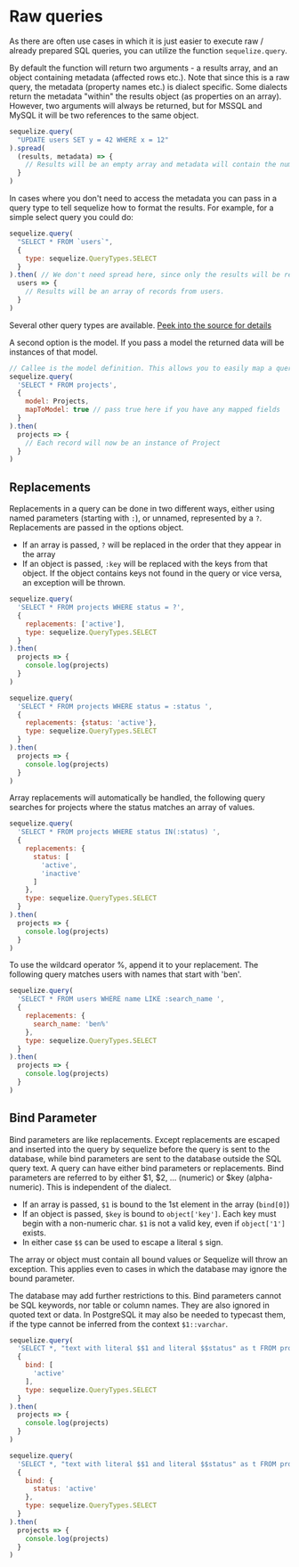 # Raw queries

As there are often use cases in which it is just easier to execute raw / already prepared SQL queries, you can utilize the function `sequelize.query`.

By default the function will return two arguments - a results array, and an object containing metadata (affected rows etc.). Note that since this is a raw query, the metadata (property names etc.) is dialect specific. Some dialects return the metadata "within" the results object (as properties on an array). However, two arguments will always be returned, but for MSSQL and MySQL it will be two references to the same object.

```js
sequelize.query(
  "UPDATE users SET y = 42 WHERE x = 12"
).spread(
  (results, metadata) => {
    // Results will be an empty array and metadata will contain the number of affected rows.
  }
)
```

In cases where you don't need to access the metadata you can pass in a query type to tell sequelize how to format the results. For example, for a simple select query you could do:

```js
sequelize.query(
  "SELECT * FROM `users`",
  {
    type: sequelize.QueryTypes.SELECT
  }
).then( // We don't need spread here, since only the results will be returned for select queries
  users => {
    // Results will be an array of records from users.
  }
)
```

Several other query types are available. [Peek into the source for details](https://github.com/sequelize/sequelize/blob/master/lib/query-types.js)

A second option is the model. If you pass a model the returned data will be instances of that model.

```js
// Callee is the model definition. This allows you to easily map a query to a predefined model
sequelize.query(
  'SELECT * FROM projects',
  {
    model: Projects,
    mapToModel: true // pass true here if you have any mapped fields
  }
).then(
  projects => {
    // Each record will now be an instance of Project
  }
)
```

## Replacements
Replacements in a query can be done in two different ways, either using named parameters (starting with `:`), or unnamed, represented by a `?`. Replacements are passed in the options object.

* If an array is passed, `?` will be replaced in the order that they appear in the array
* If an object is passed, `:key` will be replaced with the keys from that object. If the object contains keys not found in the query or vice versa, an exception will be thrown.

```js
sequelize.query(
  'SELECT * FROM projects WHERE status = ?',
  {
    replacements: ['active'],
    type: sequelize.QueryTypes.SELECT
  }
).then(
  projects => {
    console.log(projects)
  }
)

sequelize.query(
  'SELECT * FROM projects WHERE status = :status ',
  {
    replacements: {status: 'active'},
    type: sequelize.QueryTypes.SELECT
  }
).then(
  projects => {
    console.log(projects)
  }
)
```

Array replacements will automatically be handled, the following query searches for projects where the status matches an array of values.

```js
sequelize.query(
  'SELECT * FROM projects WHERE status IN(:status) ',
  {
    replacements: {
      status: [
        'active',
        'inactive'
      ]
    },
    type: sequelize.QueryTypes.SELECT
  }
).then(
  projects => {
    console.log(projects)
  }
)
```

To use the wildcard operator %, append it to your replacement. The following query matches users with names that start with 'ben'.

```js
sequelize.query(
  'SELECT * FROM users WHERE name LIKE :search_name ',
  {
    replacements: {
      search_name: 'ben%'
    },
    type: sequelize.QueryTypes.SELECT
  }
).then(
  projects => {
    console.log(projects)
  }
)
```

## Bind Parameter
Bind parameters are like replacements. Except replacements are escaped and inserted into the query by sequelize before the query is sent to the database, while bind parameters are sent to the database outside the SQL query text. A query can have either bind parameters or replacements. Bind parameters are referred to by either $1, $2, ... (numeric) or $key (alpha-numeric). This is independent of the dialect.

* If an array is passed, `$1` is bound to the 1st element in the array (`bind[0]`)
* If an object is passed, `$key` is bound to `object['key']`. Each key must begin with a non-numeric char. `$1` is not a valid key, even if `object['1']` exists.
* In either case `$$` can be used to escape a literal `$` sign.

The array or object must contain all bound values or Sequelize will throw an exception. This applies even to cases in which the database may ignore the bound parameter.

The database may add further restrictions to this. Bind parameters cannot be SQL keywords, nor table or column names. They are also ignored in quoted text or data. In PostgreSQL it may also be needed to typecast them, if the type cannot be inferred from the context `$1::varchar`.

```js
sequelize.query(
  'SELECT *, "text with literal $$1 and literal $$status" as t FROM projects WHERE status = $1',
  {
    bind: [
      'active'
    ],
    type: sequelize.QueryTypes.SELECT
  }
).then(
  projects => {
    console.log(projects)
  }
)

sequelize.query(
  'SELECT *, "text with literal $$1 and literal $$status" as t FROM projects WHERE status = $status',
  {
    bind: {
      status: 'active'
    },
    type: sequelize.QueryTypes.SELECT
  }
).then(
  projects => {
    console.log(projects)
  }
)
```

